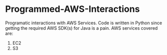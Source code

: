 # Programmed-AWS-Interactions
Programatic interactions with AWS Services. 
Code is written in Python since getting the required AWS SDK(s) for Java is a pain.
AWS services covered are: 
  1. EC2
  2. S3
